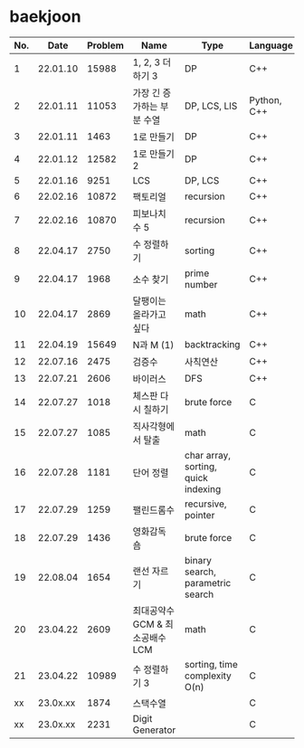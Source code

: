 # baekjoon

| No. | Date | Problem | Name | Type | Language |
| ------------- | ------------- | ------------- | ------------- | ------------- | ------------- |
| 1 | 22.01.10 | 15988 | 1, 2, 3 더하기 3 | DP | C++ |
| 2 | 22.01.11 | 11053 | 가장 긴 증가하는 부분 수열 | DP, LCS, LIS | Python, C++ |
| 3 | 22.01.11 | 1463 | 1로 만들기 | DP | C++ |
| 4 | 22.01.12 | 12582 | 1로 만들기 2 | DP | C++ |
| 5 | 22.01.16 | 9251 | LCS | DP, LCS | C++ |
| 6 | 22.02.16 | 10872 | 팩토리얼 | recursion | C++ |
| 7 | 22.02.16 | 10870 | 피보나치 수 5 | recursion | C++ |
| 8 | 22.04.17 | 2750 | 수 정렬하기 | sorting | C++ |
| 9 | 22.04.17 | 1968 | 소수 찾기 | prime number | C++ |
| 10 | 22.04.17 | 2869 | 달팽이는 올라가고 싶다 | math | C++ |
| 11 | 22.04.19 | 15649 | N과 M (1) | backtracking | C++ |
| 12 | 22.07.16 | 2475 | 검증수 | 사칙연산 | C++ |
| 13 | 22.07.21 | 2606 | 바이러스 | DFS | C++ |
| 14 | 22.07.27 | 1018 | 체스판 다시 칠하기 | brute force | C |
| 15 | 22.07.27 | 1085 | 직사각형에서 탈출 | math | C |
| 16 | 22.07.28 | 1181 | 단어 정렬 | char array, sorting, quick indexing | C |
| 17 | 22.07.29 | 1259 | 팰린드롬수 | recursive, pointer | C |
| 18 | 22.07.29 | 1436 | 영화감독 숌 | brute force | C |
| 19 | 22.08.04 | 1654 | 랜선 자르기 | binary search, parametric search | C |
| 20 | 23.04.22 | 2609 | 최대공약수GCM & 최소공배수LCM | math | C |
| 21 | 23.04.22 | 10989 | 수 정렬하기 3 | sorting, time complexity O(n) | C |
| xx | 23.0x.xx | 1874 | 스택수열 |  | C |
| xx | 23.0x.xx | 2231 | Digit Generator |  | C |
